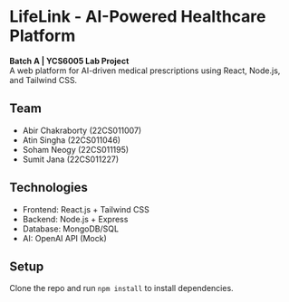 # LifeLink - AI-Powered Healthcare Platform  
**Batch A | YCS6005 Lab Project**  
A web platform for AI-driven medical prescriptions using React, Node.js, and Tailwind CSS.  

## Team  
- Abir Chakraborty (22CS011007)  
- Atin Singha (22CS011046)  
- Soham Neogy (22CS011195)  
- Sumit Jana (22CS011227)  

## Technologies  
- Frontend: React.js + Tailwind CSS  
- Backend: Node.js + Express  
- Database: MongoDB/SQL  
- AI: OpenAI API (Mock)  

## Setup  
Clone the repo and run `npm install` to install dependencies.  
